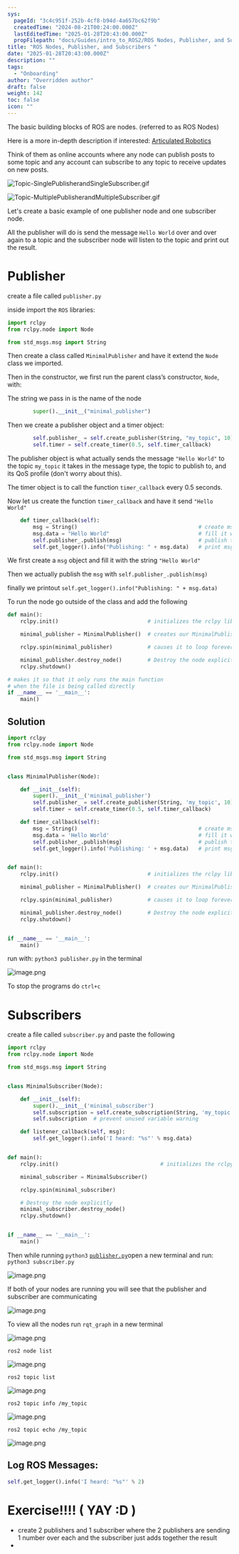 ```yaml
---
sys:
  pageId: "3c4c951f-252b-4cf8-b94d-4a657bc62f9b"
  createdTime: "2024-08-21T00:24:00.000Z"
  lastEditedTime: "2025-01-28T20:43:00.000Z"
  propFilepath: "docs/Guides/intro_to_ROS2/ROS Nodes, Publisher, and Subscribers .md"
title: "ROS Nodes, Publisher, and Subscribers "
date: "2025-01-28T20:43:00.000Z"
description: ""
tags:
  - "Onboarding"
author: "Overridden author"
draft: false
weight: 142
toc: false
icon: ""
---
```


The basic building blocks of ROS are nodes. (referred to as ROS Nodes)

Here is a more in-depth description if interested: [Articulated Robotics](https://articulatedrobotics.xyz/tutorials/ready-for-ros/ros-overview#2-nodes)

Think of them as online accounts where any node can publish posts to some topic and any account can subscribe to any topic to receive updates on new posts.

![Topic-SinglePublisherandSingleSubscriber.gif](https://docs.ros.org/en/humble/_images/Topic-SinglePublisherandSingleSubscriber.gif)

![Topic-MultiplePublisherandMultipleSubscriber.gif](https://docs.ros.org/en/humble/_images/Topic-MultiplePublisherandMultipleSubscriber.gif)

Let's create a basic example of one publisher node and one subscriber node.

All the publisher will do is send the message `Hello World` over and over again to a topic and the subscriber node will listen to the topic and print out the result.

# Publisher

create a file called `publisher.py` 

inside import the `ROS` libraries:

```python
import rclpy
from rclpy.node import Node

from std_msgs.msg import String
```

Then create a class called `MinimalPublisher` and have it extend the `Node` class we imported.

Then in the constructor, we first run the parent class’s constructor, `Node`, with:

The string we pass in is the name of the node

```python
        super().__init__("minimal_publisher")
```

Then we create a publisher object and a timer object:

```python
        self.publisher_ = self.create_publisher(String, "my_topic", 10)
        self.timer = self.create_timer(0.5, self.timer_callback)
```

The publisher object is what actually sends the message `"Hello World"` to the topic `my_topic` it takes in the message type, the topic to publish to, and its QoS profile (don't worry about this).

The timer object is to call the function `timer_callback` every 0.5 seconds.

Now let us create the function `timer_callback` and have it send `"Hello World"`

```python
    def timer_callback(self):
        msg = String()                                      # create msg object
        msg.data = "Hello World"                            # fill it with data
        self.publisher_.publish(msg)                        # publish the message
        self.get_logger().info("Publishing: " + msg.data)   # print msg
```

We first create a `msg` object and fill it with the string `"Hello World"`

Then we actually publish the `msg` with `self.publisher_.publish(msg)`

finally we printout `self.get_logger().info("Publishing: " + msg.data)`

To run the node go outside of the class and add the following

```python
def main():
    rclpy.init()                            # initializes the rclpy library

    minimal_publisher = MinimalPublisher()  # creates our MinimalPublisher object

    rclpy.spin(minimal_publisher)           # causes it to loop forever

    minimal_publisher.destroy_node()        # Destroy the node explicitly
    rclpy.shutdown()

# makes it so that it only runs the main function
# when the file is being called directly
if __name__ == '__main__': 
    main()
```

## Solution

```python
import rclpy
from rclpy.node import Node

from std_msgs.msg import String


class MinimalPublisher(Node):

    def __init__(self):
        super().__init__('minimal_publisher')
        self.publisher_ = self.create_publisher(String, 'my_topic', 10)
        self.timer = self.create_timer(0.5, self.timer_callback)

    def timer_callback(self):
        msg = String()                                      # create msg object
        msg.data = 'Hello World'                            # fill it with data
        self.publisher_.publish(msg)                        # publish the message
        self.get_logger().info('Publishing: ' + msg.data)   # print msg


def main():
    rclpy.init()                            # initializes the rclpy library

    minimal_publisher = MinimalPublisher()  # creates our MinimalPublisher object

    rclpy.spin(minimal_publisher)           # causes it to loop forever

    minimal_publisher.destroy_node()        # Destroy the node explicitly
    rclpy.shutdown()


if __name__ == '__main__':
    main()
```

run with: `python3 publisher.py` in the terminal

![image.png](https://prod-files-secure.s3.us-west-2.amazonaws.com/d518164a-d88e-44d1-a4ee-3adb3bd8bce0/9214accb-ad5b-44f1-a31c-b3167c59138b/image.png?X-Amz-Algorithm=AWS4-HMAC-SHA256&X-Amz-Content-Sha256=UNSIGNED-PAYLOAD&X-Amz-Credential=ASIAZI2LB466SLABKYA7%2F20250227%2Fus-west-2%2Fs3%2Faws4_request&X-Amz-Date=20250227T210727Z&X-Amz-Expires=3600&X-Amz-Security-Token=IQoJb3JpZ2luX2VjEEMaCXVzLXdlc3QtMiJHMEUCIQDosPjhFoUA4rHyl%2BqF4nUDuSdyfbA%2BpOrMzYO0zQ7dCQIgOxa6vUOssKTmP5ofdt9sXe4R5JaEtAXBr%2Bp1lpF7cg0q%2FwMIfBAAGgw2Mzc0MjMxODM4MDUiDKieaLMNTZY3H5Y6cCrcA9C6qy212ZzhqhUDxlTcgk6u5sEnd8R4pu0ZEy5aZBMMZavGioszhEqIHmFtlz3S%2BES33qPpE9ES6lC1ogV3SqR1t63ag0rA2qd1TzyrgnEyFWLgXQSoBk%2FVSOGSbgTQaJwqlqQMNiblc9D6sdlYQtXlRxVGpB6DLgJE%2B4GiVwyzYY2syqr5bjauikOS0vfZGg6uljqYY8bYQcKfDqHAadkMIbEmkSgLQjX2ksp7t%2FZzDBk0izJAk25pxXth3Qc8XmfHL7N3gikJM6d1YoGNsgL1Ny6wOSn4LBKYmH%2FJcWSZO2GIPsB%2F8R2zVp1v0lFtPFGi4lGKwAI26hvvjSR0LRWzXy2pV0AnIAP%2F7eAYK9stZUSExcRtrBP%2FE5l1Bnkxb8orjjyMBWOhctMu4j%2FLuXJEGv49ANLx5WiXNfPuppwWjLSS4wc%2BmSUQeCuNC3rd417vPvZYuc2wQ7Bt7b0s%2FWtIWUCLvEGnlsf7S93wZ2dPNbLtD%2FhN42dc5DHLQQ91LST9aRDV6%2BeWxn2pUetwp5i2sG%2BfEDhYqqkWwJlbe8n%2BagOXdw7FbR9lOOIQyvbfjVptsq6oHMvbS04knH8FNxkpxgL7qwVtAb5dk94GvaBDExXyBFt0Ek8DHj0pMPbwgr4GOqUBetfris4UIUGal%2BmgtIYPQT4AWhyNn2I8oSqZbl%2FF%2BRDfSgcRBAIcTRNgYc%2FNDm%2BQZauGdTeJyRZ4YoDuY9pTSxo4VaQ%2FroWf8QM63TcWyXCWHJg%2BgDpnzT9xiVq%2B0bLVzJJnOqThUW2k91xKev8CHY3R9YlLhDd6C2ojsmVysy9mSGlEAGl%2Fq%2FintYaacQrJ6bedoW7iGZkyG7nOWGPewu%2BlKjGb&X-Amz-Signature=6296fe5e7efc6e0e2ed9cb292fdf85569f274e5e5831cca08f9f7b83f47a3787&X-Amz-SignedHeaders=host&x-id=GetObject)

To stop the programs do `ctrl+c`

# Subscribers

create a file called `subscriber.py` and paste the following

```python
import rclpy
from rclpy.node import Node

from std_msgs.msg import String


class MinimalSubscriber(Node):

    def __init__(self):
        super().__init__('minimal_subscriber')
        self.subscription = self.create_subscription(String, 'my_topic', self.listener_callback, 10)
        self.subscription  # prevent unused variable warning

    def listener_callback(self, msg):
        self.get_logger().info('I heard: "%s"' % msg.data)


def main():
    rclpy.init()                                # initializes the rclpy library

    minimal_subscriber = MinimalSubscriber()

    rclpy.spin(minimal_subscriber)

    # Destroy the node explicitly
    minimal_subscriber.destroy_node()
    rclpy.shutdown()


if __name__ == '__main__':
    main()
```

Then while running `python3` [`publisher.py`](http://publisher.py/)open a new terminal and run: `python3 subscriber.py` 

![image.png](https://prod-files-secure.s3.us-west-2.amazonaws.com/d518164a-d88e-44d1-a4ee-3adb3bd8bce0/611fccf2-c738-4dbd-94e9-98f209092866/image.png?X-Amz-Algorithm=AWS4-HMAC-SHA256&X-Amz-Content-Sha256=UNSIGNED-PAYLOAD&X-Amz-Credential=ASIAZI2LB466SLABKYA7%2F20250227%2Fus-west-2%2Fs3%2Faws4_request&X-Amz-Date=20250227T210727Z&X-Amz-Expires=3600&X-Amz-Security-Token=IQoJb3JpZ2luX2VjEEMaCXVzLXdlc3QtMiJHMEUCIQDosPjhFoUA4rHyl%2BqF4nUDuSdyfbA%2BpOrMzYO0zQ7dCQIgOxa6vUOssKTmP5ofdt9sXe4R5JaEtAXBr%2Bp1lpF7cg0q%2FwMIfBAAGgw2Mzc0MjMxODM4MDUiDKieaLMNTZY3H5Y6cCrcA9C6qy212ZzhqhUDxlTcgk6u5sEnd8R4pu0ZEy5aZBMMZavGioszhEqIHmFtlz3S%2BES33qPpE9ES6lC1ogV3SqR1t63ag0rA2qd1TzyrgnEyFWLgXQSoBk%2FVSOGSbgTQaJwqlqQMNiblc9D6sdlYQtXlRxVGpB6DLgJE%2B4GiVwyzYY2syqr5bjauikOS0vfZGg6uljqYY8bYQcKfDqHAadkMIbEmkSgLQjX2ksp7t%2FZzDBk0izJAk25pxXth3Qc8XmfHL7N3gikJM6d1YoGNsgL1Ny6wOSn4LBKYmH%2FJcWSZO2GIPsB%2F8R2zVp1v0lFtPFGi4lGKwAI26hvvjSR0LRWzXy2pV0AnIAP%2F7eAYK9stZUSExcRtrBP%2FE5l1Bnkxb8orjjyMBWOhctMu4j%2FLuXJEGv49ANLx5WiXNfPuppwWjLSS4wc%2BmSUQeCuNC3rd417vPvZYuc2wQ7Bt7b0s%2FWtIWUCLvEGnlsf7S93wZ2dPNbLtD%2FhN42dc5DHLQQ91LST9aRDV6%2BeWxn2pUetwp5i2sG%2BfEDhYqqkWwJlbe8n%2BagOXdw7FbR9lOOIQyvbfjVptsq6oHMvbS04knH8FNxkpxgL7qwVtAb5dk94GvaBDExXyBFt0Ek8DHj0pMPbwgr4GOqUBetfris4UIUGal%2BmgtIYPQT4AWhyNn2I8oSqZbl%2FF%2BRDfSgcRBAIcTRNgYc%2FNDm%2BQZauGdTeJyRZ4YoDuY9pTSxo4VaQ%2FroWf8QM63TcWyXCWHJg%2BgDpnzT9xiVq%2B0bLVzJJnOqThUW2k91xKev8CHY3R9YlLhDd6C2ojsmVysy9mSGlEAGl%2Fq%2FintYaacQrJ6bedoW7iGZkyG7nOWGPewu%2BlKjGb&X-Amz-Signature=f335f40051f4236014a41d206b4e03b47d72f7a35c48eefa82ed5f32471a0ee6&X-Amz-SignedHeaders=host&x-id=GetObject)

If both of your nodes are running you will see that the publisher and subscriber are communicating

![image.png](https://prod-files-secure.s3.us-west-2.amazonaws.com/d518164a-d88e-44d1-a4ee-3adb3bd8bce0/eea428b5-1cf0-43bb-a30b-81cbaf6c5c78/image.png?X-Amz-Algorithm=AWS4-HMAC-SHA256&X-Amz-Content-Sha256=UNSIGNED-PAYLOAD&X-Amz-Credential=ASIAZI2LB466SLABKYA7%2F20250227%2Fus-west-2%2Fs3%2Faws4_request&X-Amz-Date=20250227T210727Z&X-Amz-Expires=3600&X-Amz-Security-Token=IQoJb3JpZ2luX2VjEEMaCXVzLXdlc3QtMiJHMEUCIQDosPjhFoUA4rHyl%2BqF4nUDuSdyfbA%2BpOrMzYO0zQ7dCQIgOxa6vUOssKTmP5ofdt9sXe4R5JaEtAXBr%2Bp1lpF7cg0q%2FwMIfBAAGgw2Mzc0MjMxODM4MDUiDKieaLMNTZY3H5Y6cCrcA9C6qy212ZzhqhUDxlTcgk6u5sEnd8R4pu0ZEy5aZBMMZavGioszhEqIHmFtlz3S%2BES33qPpE9ES6lC1ogV3SqR1t63ag0rA2qd1TzyrgnEyFWLgXQSoBk%2FVSOGSbgTQaJwqlqQMNiblc9D6sdlYQtXlRxVGpB6DLgJE%2B4GiVwyzYY2syqr5bjauikOS0vfZGg6uljqYY8bYQcKfDqHAadkMIbEmkSgLQjX2ksp7t%2FZzDBk0izJAk25pxXth3Qc8XmfHL7N3gikJM6d1YoGNsgL1Ny6wOSn4LBKYmH%2FJcWSZO2GIPsB%2F8R2zVp1v0lFtPFGi4lGKwAI26hvvjSR0LRWzXy2pV0AnIAP%2F7eAYK9stZUSExcRtrBP%2FE5l1Bnkxb8orjjyMBWOhctMu4j%2FLuXJEGv49ANLx5WiXNfPuppwWjLSS4wc%2BmSUQeCuNC3rd417vPvZYuc2wQ7Bt7b0s%2FWtIWUCLvEGnlsf7S93wZ2dPNbLtD%2FhN42dc5DHLQQ91LST9aRDV6%2BeWxn2pUetwp5i2sG%2BfEDhYqqkWwJlbe8n%2BagOXdw7FbR9lOOIQyvbfjVptsq6oHMvbS04knH8FNxkpxgL7qwVtAb5dk94GvaBDExXyBFt0Ek8DHj0pMPbwgr4GOqUBetfris4UIUGal%2BmgtIYPQT4AWhyNn2I8oSqZbl%2FF%2BRDfSgcRBAIcTRNgYc%2FNDm%2BQZauGdTeJyRZ4YoDuY9pTSxo4VaQ%2FroWf8QM63TcWyXCWHJg%2BgDpnzT9xiVq%2B0bLVzJJnOqThUW2k91xKev8CHY3R9YlLhDd6C2ojsmVysy9mSGlEAGl%2Fq%2FintYaacQrJ6bedoW7iGZkyG7nOWGPewu%2BlKjGb&X-Amz-Signature=5cea6690a01168642a7ff1c0a1b9b81f6e4318a6e8a4c21145e7a9ad51180a0f&X-Amz-SignedHeaders=host&x-id=GetObject)

To view all the nodes run `rqt_graph` in a new terminal

![image.png](https://prod-files-secure.s3.us-west-2.amazonaws.com/d518164a-d88e-44d1-a4ee-3adb3bd8bce0/1d98e964-4318-4d62-b5c4-8c8f78368598/image.png?X-Amz-Algorithm=AWS4-HMAC-SHA256&X-Amz-Content-Sha256=UNSIGNED-PAYLOAD&X-Amz-Credential=ASIAZI2LB466SLABKYA7%2F20250227%2Fus-west-2%2Fs3%2Faws4_request&X-Amz-Date=20250227T210727Z&X-Amz-Expires=3600&X-Amz-Security-Token=IQoJb3JpZ2luX2VjEEMaCXVzLXdlc3QtMiJHMEUCIQDosPjhFoUA4rHyl%2BqF4nUDuSdyfbA%2BpOrMzYO0zQ7dCQIgOxa6vUOssKTmP5ofdt9sXe4R5JaEtAXBr%2Bp1lpF7cg0q%2FwMIfBAAGgw2Mzc0MjMxODM4MDUiDKieaLMNTZY3H5Y6cCrcA9C6qy212ZzhqhUDxlTcgk6u5sEnd8R4pu0ZEy5aZBMMZavGioszhEqIHmFtlz3S%2BES33qPpE9ES6lC1ogV3SqR1t63ag0rA2qd1TzyrgnEyFWLgXQSoBk%2FVSOGSbgTQaJwqlqQMNiblc9D6sdlYQtXlRxVGpB6DLgJE%2B4GiVwyzYY2syqr5bjauikOS0vfZGg6uljqYY8bYQcKfDqHAadkMIbEmkSgLQjX2ksp7t%2FZzDBk0izJAk25pxXth3Qc8XmfHL7N3gikJM6d1YoGNsgL1Ny6wOSn4LBKYmH%2FJcWSZO2GIPsB%2F8R2zVp1v0lFtPFGi4lGKwAI26hvvjSR0LRWzXy2pV0AnIAP%2F7eAYK9stZUSExcRtrBP%2FE5l1Bnkxb8orjjyMBWOhctMu4j%2FLuXJEGv49ANLx5WiXNfPuppwWjLSS4wc%2BmSUQeCuNC3rd417vPvZYuc2wQ7Bt7b0s%2FWtIWUCLvEGnlsf7S93wZ2dPNbLtD%2FhN42dc5DHLQQ91LST9aRDV6%2BeWxn2pUetwp5i2sG%2BfEDhYqqkWwJlbe8n%2BagOXdw7FbR9lOOIQyvbfjVptsq6oHMvbS04knH8FNxkpxgL7qwVtAb5dk94GvaBDExXyBFt0Ek8DHj0pMPbwgr4GOqUBetfris4UIUGal%2BmgtIYPQT4AWhyNn2I8oSqZbl%2FF%2BRDfSgcRBAIcTRNgYc%2FNDm%2BQZauGdTeJyRZ4YoDuY9pTSxo4VaQ%2FroWf8QM63TcWyXCWHJg%2BgDpnzT9xiVq%2B0bLVzJJnOqThUW2k91xKev8CHY3R9YlLhDd6C2ojsmVysy9mSGlEAGl%2Fq%2FintYaacQrJ6bedoW7iGZkyG7nOWGPewu%2BlKjGb&X-Amz-Signature=9f61e289f06719ece1ed67786fd2dacaa9b16a1328c57eac54658dd4fc281137&X-Amz-SignedHeaders=host&x-id=GetObject)

`ros2 node list`

![image.png](https://prod-files-secure.s3.us-west-2.amazonaws.com/d518164a-d88e-44d1-a4ee-3adb3bd8bce0/680ac8cf-e6d9-4164-9ece-5b9a6fccffee/image.png?X-Amz-Algorithm=AWS4-HMAC-SHA256&X-Amz-Content-Sha256=UNSIGNED-PAYLOAD&X-Amz-Credential=ASIAZI2LB466SLABKYA7%2F20250227%2Fus-west-2%2Fs3%2Faws4_request&X-Amz-Date=20250227T210727Z&X-Amz-Expires=3600&X-Amz-Security-Token=IQoJb3JpZ2luX2VjEEMaCXVzLXdlc3QtMiJHMEUCIQDosPjhFoUA4rHyl%2BqF4nUDuSdyfbA%2BpOrMzYO0zQ7dCQIgOxa6vUOssKTmP5ofdt9sXe4R5JaEtAXBr%2Bp1lpF7cg0q%2FwMIfBAAGgw2Mzc0MjMxODM4MDUiDKieaLMNTZY3H5Y6cCrcA9C6qy212ZzhqhUDxlTcgk6u5sEnd8R4pu0ZEy5aZBMMZavGioszhEqIHmFtlz3S%2BES33qPpE9ES6lC1ogV3SqR1t63ag0rA2qd1TzyrgnEyFWLgXQSoBk%2FVSOGSbgTQaJwqlqQMNiblc9D6sdlYQtXlRxVGpB6DLgJE%2B4GiVwyzYY2syqr5bjauikOS0vfZGg6uljqYY8bYQcKfDqHAadkMIbEmkSgLQjX2ksp7t%2FZzDBk0izJAk25pxXth3Qc8XmfHL7N3gikJM6d1YoGNsgL1Ny6wOSn4LBKYmH%2FJcWSZO2GIPsB%2F8R2zVp1v0lFtPFGi4lGKwAI26hvvjSR0LRWzXy2pV0AnIAP%2F7eAYK9stZUSExcRtrBP%2FE5l1Bnkxb8orjjyMBWOhctMu4j%2FLuXJEGv49ANLx5WiXNfPuppwWjLSS4wc%2BmSUQeCuNC3rd417vPvZYuc2wQ7Bt7b0s%2FWtIWUCLvEGnlsf7S93wZ2dPNbLtD%2FhN42dc5DHLQQ91LST9aRDV6%2BeWxn2pUetwp5i2sG%2BfEDhYqqkWwJlbe8n%2BagOXdw7FbR9lOOIQyvbfjVptsq6oHMvbS04knH8FNxkpxgL7qwVtAb5dk94GvaBDExXyBFt0Ek8DHj0pMPbwgr4GOqUBetfris4UIUGal%2BmgtIYPQT4AWhyNn2I8oSqZbl%2FF%2BRDfSgcRBAIcTRNgYc%2FNDm%2BQZauGdTeJyRZ4YoDuY9pTSxo4VaQ%2FroWf8QM63TcWyXCWHJg%2BgDpnzT9xiVq%2B0bLVzJJnOqThUW2k91xKev8CHY3R9YlLhDd6C2ojsmVysy9mSGlEAGl%2Fq%2FintYaacQrJ6bedoW7iGZkyG7nOWGPewu%2BlKjGb&X-Amz-Signature=7ab5f5d0e1ba067b82d6494140d1ca5a0c5bee45f15c9d3a7df98cc2758dfa38&X-Amz-SignedHeaders=host&x-id=GetObject)

`ros2 topic list`

![image.png](https://prod-files-secure.s3.us-west-2.amazonaws.com/d518164a-d88e-44d1-a4ee-3adb3bd8bce0/eee2ebe1-27ef-4a4a-96fb-2ca54126fb29/image.png?X-Amz-Algorithm=AWS4-HMAC-SHA256&X-Amz-Content-Sha256=UNSIGNED-PAYLOAD&X-Amz-Credential=ASIAZI2LB466SLABKYA7%2F20250227%2Fus-west-2%2Fs3%2Faws4_request&X-Amz-Date=20250227T210727Z&X-Amz-Expires=3600&X-Amz-Security-Token=IQoJb3JpZ2luX2VjEEMaCXVzLXdlc3QtMiJHMEUCIQDosPjhFoUA4rHyl%2BqF4nUDuSdyfbA%2BpOrMzYO0zQ7dCQIgOxa6vUOssKTmP5ofdt9sXe4R5JaEtAXBr%2Bp1lpF7cg0q%2FwMIfBAAGgw2Mzc0MjMxODM4MDUiDKieaLMNTZY3H5Y6cCrcA9C6qy212ZzhqhUDxlTcgk6u5sEnd8R4pu0ZEy5aZBMMZavGioszhEqIHmFtlz3S%2BES33qPpE9ES6lC1ogV3SqR1t63ag0rA2qd1TzyrgnEyFWLgXQSoBk%2FVSOGSbgTQaJwqlqQMNiblc9D6sdlYQtXlRxVGpB6DLgJE%2B4GiVwyzYY2syqr5bjauikOS0vfZGg6uljqYY8bYQcKfDqHAadkMIbEmkSgLQjX2ksp7t%2FZzDBk0izJAk25pxXth3Qc8XmfHL7N3gikJM6d1YoGNsgL1Ny6wOSn4LBKYmH%2FJcWSZO2GIPsB%2F8R2zVp1v0lFtPFGi4lGKwAI26hvvjSR0LRWzXy2pV0AnIAP%2F7eAYK9stZUSExcRtrBP%2FE5l1Bnkxb8orjjyMBWOhctMu4j%2FLuXJEGv49ANLx5WiXNfPuppwWjLSS4wc%2BmSUQeCuNC3rd417vPvZYuc2wQ7Bt7b0s%2FWtIWUCLvEGnlsf7S93wZ2dPNbLtD%2FhN42dc5DHLQQ91LST9aRDV6%2BeWxn2pUetwp5i2sG%2BfEDhYqqkWwJlbe8n%2BagOXdw7FbR9lOOIQyvbfjVptsq6oHMvbS04knH8FNxkpxgL7qwVtAb5dk94GvaBDExXyBFt0Ek8DHj0pMPbwgr4GOqUBetfris4UIUGal%2BmgtIYPQT4AWhyNn2I8oSqZbl%2FF%2BRDfSgcRBAIcTRNgYc%2FNDm%2BQZauGdTeJyRZ4YoDuY9pTSxo4VaQ%2FroWf8QM63TcWyXCWHJg%2BgDpnzT9xiVq%2B0bLVzJJnOqThUW2k91xKev8CHY3R9YlLhDd6C2ojsmVysy9mSGlEAGl%2Fq%2FintYaacQrJ6bedoW7iGZkyG7nOWGPewu%2BlKjGb&X-Amz-Signature=d7ab37ff16e9809f6a210771f5d700eaf5b37c1a25c24ebd75e5a12460005283&X-Amz-SignedHeaders=host&x-id=GetObject)

`ros2 topic info /my_topic`

![image.png](https://prod-files-secure.s3.us-west-2.amazonaws.com/d518164a-d88e-44d1-a4ee-3adb3bd8bce0/6288ef12-cb9e-406f-b9eb-65feed3a9011/image.png?X-Amz-Algorithm=AWS4-HMAC-SHA256&X-Amz-Content-Sha256=UNSIGNED-PAYLOAD&X-Amz-Credential=ASIAZI2LB466SLABKYA7%2F20250227%2Fus-west-2%2Fs3%2Faws4_request&X-Amz-Date=20250227T210727Z&X-Amz-Expires=3600&X-Amz-Security-Token=IQoJb3JpZ2luX2VjEEMaCXVzLXdlc3QtMiJHMEUCIQDosPjhFoUA4rHyl%2BqF4nUDuSdyfbA%2BpOrMzYO0zQ7dCQIgOxa6vUOssKTmP5ofdt9sXe4R5JaEtAXBr%2Bp1lpF7cg0q%2FwMIfBAAGgw2Mzc0MjMxODM4MDUiDKieaLMNTZY3H5Y6cCrcA9C6qy212ZzhqhUDxlTcgk6u5sEnd8R4pu0ZEy5aZBMMZavGioszhEqIHmFtlz3S%2BES33qPpE9ES6lC1ogV3SqR1t63ag0rA2qd1TzyrgnEyFWLgXQSoBk%2FVSOGSbgTQaJwqlqQMNiblc9D6sdlYQtXlRxVGpB6DLgJE%2B4GiVwyzYY2syqr5bjauikOS0vfZGg6uljqYY8bYQcKfDqHAadkMIbEmkSgLQjX2ksp7t%2FZzDBk0izJAk25pxXth3Qc8XmfHL7N3gikJM6d1YoGNsgL1Ny6wOSn4LBKYmH%2FJcWSZO2GIPsB%2F8R2zVp1v0lFtPFGi4lGKwAI26hvvjSR0LRWzXy2pV0AnIAP%2F7eAYK9stZUSExcRtrBP%2FE5l1Bnkxb8orjjyMBWOhctMu4j%2FLuXJEGv49ANLx5WiXNfPuppwWjLSS4wc%2BmSUQeCuNC3rd417vPvZYuc2wQ7Bt7b0s%2FWtIWUCLvEGnlsf7S93wZ2dPNbLtD%2FhN42dc5DHLQQ91LST9aRDV6%2BeWxn2pUetwp5i2sG%2BfEDhYqqkWwJlbe8n%2BagOXdw7FbR9lOOIQyvbfjVptsq6oHMvbS04knH8FNxkpxgL7qwVtAb5dk94GvaBDExXyBFt0Ek8DHj0pMPbwgr4GOqUBetfris4UIUGal%2BmgtIYPQT4AWhyNn2I8oSqZbl%2FF%2BRDfSgcRBAIcTRNgYc%2FNDm%2BQZauGdTeJyRZ4YoDuY9pTSxo4VaQ%2FroWf8QM63TcWyXCWHJg%2BgDpnzT9xiVq%2B0bLVzJJnOqThUW2k91xKev8CHY3R9YlLhDd6C2ojsmVysy9mSGlEAGl%2Fq%2FintYaacQrJ6bedoW7iGZkyG7nOWGPewu%2BlKjGb&X-Amz-Signature=b487a9579667513a293eded31b59eedb1762d72126343670978abb712fca7b79&X-Amz-SignedHeaders=host&x-id=GetObject)

`ros2 topic echo /my_topic`

![image.png](https://prod-files-secure.s3.us-west-2.amazonaws.com/d518164a-d88e-44d1-a4ee-3adb3bd8bce0/0a6fcb4d-422d-4a6c-a803-749ef4adf2c6/image.png?X-Amz-Algorithm=AWS4-HMAC-SHA256&X-Amz-Content-Sha256=UNSIGNED-PAYLOAD&X-Amz-Credential=ASIAZI2LB466SLABKYA7%2F20250227%2Fus-west-2%2Fs3%2Faws4_request&X-Amz-Date=20250227T210727Z&X-Amz-Expires=3600&X-Amz-Security-Token=IQoJb3JpZ2luX2VjEEMaCXVzLXdlc3QtMiJHMEUCIQDosPjhFoUA4rHyl%2BqF4nUDuSdyfbA%2BpOrMzYO0zQ7dCQIgOxa6vUOssKTmP5ofdt9sXe4R5JaEtAXBr%2Bp1lpF7cg0q%2FwMIfBAAGgw2Mzc0MjMxODM4MDUiDKieaLMNTZY3H5Y6cCrcA9C6qy212ZzhqhUDxlTcgk6u5sEnd8R4pu0ZEy5aZBMMZavGioszhEqIHmFtlz3S%2BES33qPpE9ES6lC1ogV3SqR1t63ag0rA2qd1TzyrgnEyFWLgXQSoBk%2FVSOGSbgTQaJwqlqQMNiblc9D6sdlYQtXlRxVGpB6DLgJE%2B4GiVwyzYY2syqr5bjauikOS0vfZGg6uljqYY8bYQcKfDqHAadkMIbEmkSgLQjX2ksp7t%2FZzDBk0izJAk25pxXth3Qc8XmfHL7N3gikJM6d1YoGNsgL1Ny6wOSn4LBKYmH%2FJcWSZO2GIPsB%2F8R2zVp1v0lFtPFGi4lGKwAI26hvvjSR0LRWzXy2pV0AnIAP%2F7eAYK9stZUSExcRtrBP%2FE5l1Bnkxb8orjjyMBWOhctMu4j%2FLuXJEGv49ANLx5WiXNfPuppwWjLSS4wc%2BmSUQeCuNC3rd417vPvZYuc2wQ7Bt7b0s%2FWtIWUCLvEGnlsf7S93wZ2dPNbLtD%2FhN42dc5DHLQQ91LST9aRDV6%2BeWxn2pUetwp5i2sG%2BfEDhYqqkWwJlbe8n%2BagOXdw7FbR9lOOIQyvbfjVptsq6oHMvbS04knH8FNxkpxgL7qwVtAb5dk94GvaBDExXyBFt0Ek8DHj0pMPbwgr4GOqUBetfris4UIUGal%2BmgtIYPQT4AWhyNn2I8oSqZbl%2FF%2BRDfSgcRBAIcTRNgYc%2FNDm%2BQZauGdTeJyRZ4YoDuY9pTSxo4VaQ%2FroWf8QM63TcWyXCWHJg%2BgDpnzT9xiVq%2B0bLVzJJnOqThUW2k91xKev8CHY3R9YlLhDd6C2ojsmVysy9mSGlEAGl%2Fq%2FintYaacQrJ6bedoW7iGZkyG7nOWGPewu%2BlKjGb&X-Amz-Signature=a1bbc892b63b7033e22f210cdb08510634e7009569c0a6f1f98ab35ea8e6037a&X-Amz-SignedHeaders=host&x-id=GetObject)

## Log ROS Messages:

```python
self.get_logger().info('I heard: "%s"' % 2)
```

# Exercise!!!! ( YAY :D )

- create 2 publishers and 1 subscriber where the 2 publishers are sending 1 number over each and the subscriber just adds together the result
- 
